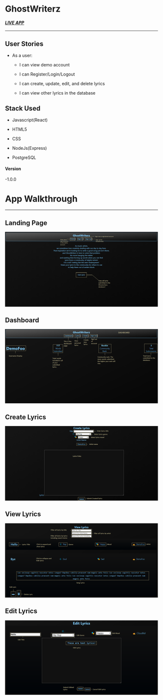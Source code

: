 # GhostWriterz

#### *[LIVE APP](https://ghostwriterz-app.vercel.app/)*

----------------------------------------------------------------------

## User Stories

* As a user:

    * I can view demo account

    * I can Register/Login/Logout

    * I can create, update, edit, and delete lyrics

    * I can view other lyrics in the database

## Stack Used

* Javascript(React)

* HTML5

* CSS

* NodeJs(Express)

* PostgreSQL

#### Version

-1.0.0

# App Walkthrough
----------------------

## Landing Page

![Ghostwriterz Landing Page](/images/Ghostwriterz_Help01.png)

## Dashboard

![Ghostwriterz Dashboard](/images/Ghostwriterz_Help02.png)


## Create Lyrics

![Ghostwriterz Create Lyrics](/images/Ghostwriterz_Help05.png)

## View Lyrics

![Ghostwriterz View Lyrics](/images/Ghostwriterz_Help03.png)

## Edit Lyrics

![Ghostwriterz Edit Lyrics](/images/Ghostwriterz_Help04.png)
